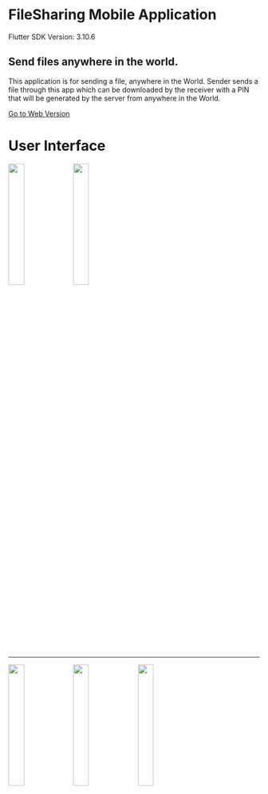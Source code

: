 # FileSharing Mobile Application

  Flutter SDK Version: 3.10.6

## Send files anywhere in the world.

<p>
This application is for sending a file, anywhere in the World. Sender sends a file through this app which can be downloaded by the receiver with a PIN that will be generated by the server from anywhere in the World.</p>


[Go to Web Version](https://filesharingbd.pythonanywhere.com/)


# User Interface

<img src="https://github.com/pd28CSE/File-Sharing-Flutter/assets/71305747/115c41a7-f0a9-4da9-86c3-975f0ec189eb" width="25%" height="25%">
<img src="https://github.com/pd28CSE/File-Sharing-Flutter/assets/71305747/d7eeac99-9dd3-431a-ab85-d05b9ff87419" width="25%" height="25%"><hr>

<img src="https://github.com/pd28CSE/File-Sharing-Flutter/assets/71305747/a32d806e-6566-4922-b19e-8e4e444229eb" width="25%" height="25%">
<img src="https://github.com/pd28CSE/File-Sharing-Flutter/assets/71305747/223095bc-b6f8-4737-9c19-7ff54859f954" width="25%" height="25%">
<img src="https://github.com/pd28CSE/File-Sharing-Flutter/assets/71305747/187dcf7b-0c32-49d4-bdf1-d815685b4e23" width="25%" height="25%">

